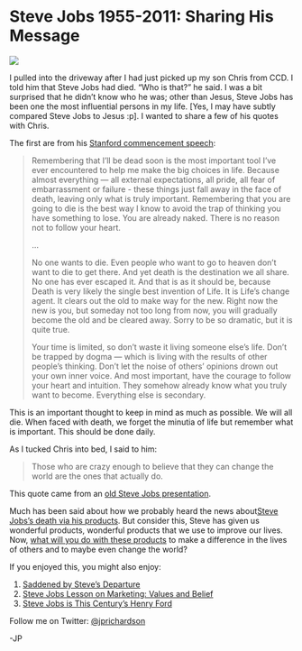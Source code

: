 <!--
id: 11100816529
link: http://loudjet.com/a/steve-jobs-1955-2011-sharing-his-message
slug: steve-jobs-1955-2011-sharing-his-message
date: Thu Oct 06 2011 09:35:00 GMT-0500 (CDT)
publish: 2011-10-06
tags: steve-jobs, apple
-->


Steve Jobs 1955-2011: Sharing His Message
=========================================

![](http://media.tumblr.com/tumblr_lsnf6phqdf1qzbc4f.png)

I pulled into the driveway after I had just picked up my son Chris from
CCD. I told him that Steve Jobs had died. “Who is that?” he said. I was
a bit surprised that he didn’t know who he was; other than Jesus, Steve
Jobs has been one the most influential persons in my life. [Yes, I may
have subtly compared Steve Jobs to Jesus :p]. I wanted to share a few of
his quotes with Chris.

The first are from his [Stanford commencement
speech](http://www.youtube.com/watch?v=D1R-jKKp3NA):

> Remembering that I’ll be dead soon is the most important tool I’ve
> ever encountered to help me make the big choices in life. Because
> almost everything — all external expectations, all pride, all fear of
> embarrassment or failure - these things just fall away in the face of
> death, leaving only what is truly important. Remembering that you are
> going to die is the best way I know to avoid the trap of thinking you
> have something to lose. You are already naked. There is no reason not
> to follow your heart.
>
> …
>
> No one wants to die. Even people who want to go to heaven don’t want
> to die to get there. And yet death is the destination we all share. No
> one has ever escaped it. And that is as it should be, because Death is
> very likely the single best invention of Life. It is Life’s change
> agent. It clears out the old to make way for the new. Right now the
> new is you, but someday not too long from now, you will gradually
> become the old and be cleared away. Sorry to be so dramatic, but it is
> quite true.
>
> Your time is limited, so don’t waste it living someone else’s life.
> Don’t be trapped by dogma — which is living with the results of other
> people’s thinking. Don’t let the noise of others’ opinions drown out
> your own inner voice. And most important, have the courage to follow
> your heart and intuition. They somehow already know what you truly
> want to become. Everything else is secondary.

This is an important thought to keep in mind as much as possible. We
will all die. When faced with death, we forget the minutia of life but
remember what is important. This should be done daily.

As I tucked Chris into bed, I said to him:

> Those who are crazy enough to believe that they can change the world
> are the ones that actually do.

This quote came from an [old Steve Jobs
presentation](http://loudjet.com/a/steve-jobs-lesson-on-marketing-values-and-belief).

Much has been said about how we probably heard the news about[Steve
Jobs’s death via his
products](http://www.whitehouse.gov/blog/2011/10/05/president-obama-passing-steve-jobs-he-changed-way-each-us-sees-world).
But consider this, Steve has given us wonderful products, wonderful
products that we use to improve our lives. Now, [what will you do with
these
products](http://sethgodin.typepad.com/seths_blog/2011/10/a-eulogy-of-action.html)
to make a difference in the lives of others and to maybe even change the
world?

If you enjoyed this, you might also enjoy:

1.  [Saddened by Steve’s
    Departure](http://loudjet.com/a/saddened-by-steves-departure)
2.  [Steve Jobs Lesson on Marketing: Values and
    Belief](http://loudjet.com/a/steve-jobs-lesson-on-marketing-values-and-belief)
3.  [Steve Jobs is This Century’s Henry
    Ford](http://loudjet.com/a/steve-jobs-henry-ford)

Follow me on Twitter: [@jprichardson](http://twitter.com/jprichardson)

-JP

